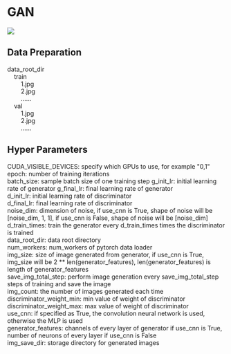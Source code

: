 # GAN
![](https://github.com/1991yuyang/GAN/blob/main/train_process.gif)
## Data Preparation  
data_root_dir  
&nbsp;&nbsp;&nbsp;&nbsp;train  
&nbsp;&nbsp;&nbsp;&nbsp;&nbsp;&nbsp;&nbsp;&nbsp;1.jpg  
&nbsp;&nbsp;&nbsp;&nbsp;&nbsp;&nbsp;&nbsp;&nbsp;2.jpg  
&nbsp;&nbsp;&nbsp;&nbsp;&nbsp;&nbsp;&nbsp;&nbsp;......  
&nbsp;&nbsp;&nbsp;&nbsp;val  
&nbsp;&nbsp;&nbsp;&nbsp;&nbsp;&nbsp;&nbsp;&nbsp;1.jpg  
&nbsp;&nbsp;&nbsp;&nbsp;&nbsp;&nbsp;&nbsp;&nbsp;2.jpg  
&nbsp;&nbsp;&nbsp;&nbsp;&nbsp;&nbsp;&nbsp;&nbsp;......  
## Hyper Parameters  
CUDA_VISIBLE_DEVICES: specify which GPUs to use, for example "0,1"  
epoch: number of training iterations  
batch_size: sample batch size of one training step 
g_init_lr: initial learning rate of generator 
g_final_lr: final learning rate of generator  
d_init_lr: initial learning rate of discriminator  
d_final_lr: final learning rate of discriminator  
noise_dim: dimension of noise, if use_cnn is True, shape of noise will be [noise_dim, 1, 1], if use_cnn is False, shape of noise will be [noise_dim]  
d_train_times: train the generator every d_train_times times the discriminator is trained  
data_root_dir: data root directory  
num_workers: num_workers of pytorch data loader  
img_size: size of image generated from generator, if use_cnn is True, img_size will be 2 ** len(generator_features), len(generator_features) is length of generator_features  
save_img_total_step: perform image generation every save_img_total_step steps of training and save the image  
img_count: the number of images generated each time  
discriminator_weight_min: min value of weight of discriminator
discriminator_weight_max: max  value of weight of discriminator  
use_cnn: if specified as True, the convolution neural network is used, otherwise the MLP is used  
generator_features: channels of every layer of generator if use_cnn is True, number of neurons of every layer if use_cnn is False  
img_save_dir: storage directory for generated images
